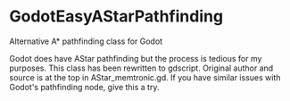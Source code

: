 # GodotEasyAStarPathfinding
Alternative A* pathfinding class for Godot 

Godot does have AStar pathfinding but the process is tedious for my purposes. This class has been rewritten to gdscript. Original author and source is at the top in AStar_memtronic.gd. If you have similar issues with Godot's pathfinding node, give this a try.
